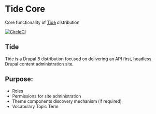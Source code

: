 # Tide Core
Core functionality of [Tide](https://github.com/dpc-sdp/tide) distribution

[![CircleCI](https://circleci.com/gh/dpc-sdp/tide_core.svg?style=shield&circle-token=2d051b5aeceb6d0e8ddccf0d1b84b9027b36cafa)](https://circleci.com/gh/dpc-sdp/tide_core)

## Tide
Tide is a Drupal 8 distribution focused on delivering an API first, headless Drupal content administration site.

## Purpose:
- Roles
- Permissions for site administration
- Theme components discovery mechanism (if required)
- Vocabulary Topic Term
